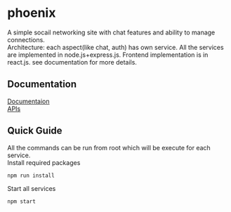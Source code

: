 # phoenix
A simple socail networking site with chat features and ability to manage connections.  
Architecture: each aspect(like chat, auth) has own service. All the services are implemented in node.js+express.js. Frontend implementation is in react.js. see documentation for more details.

## Documentation
[Documentaion](https://manu156.github.io/phoenix/)  
[APIs](https://manu156.github.io/phoenix/)

## Quick Guide
All the commands can be run from root which will be execute for each service.  
Install required packages
```bash
npm run install
```
Start all services
```bash
npm start
```
